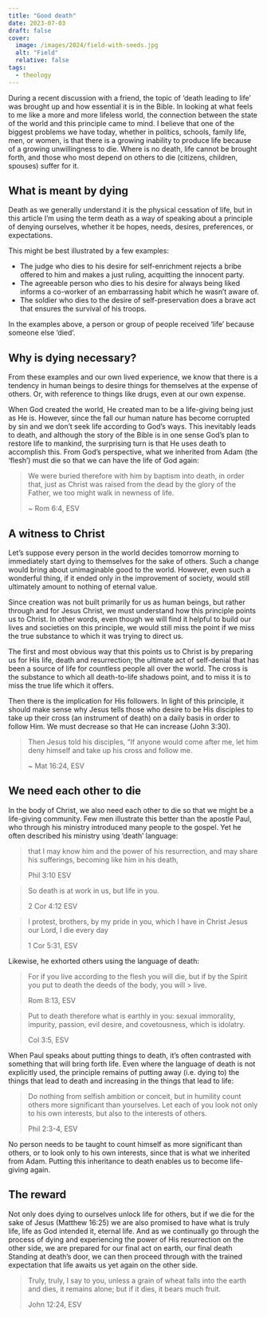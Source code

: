 ```yaml
---
title: "Good death"
date: 2023-07-03
draft: false
cover:
  image: /images/2024/field-with-seeds.jpg
  alt: "Field"
  relative: false
tags:
  - theology
---
```


During a recent discussion with a friend, the topic of ‘death leading to life’ was brought up and how essential it is in the Bible.
In looking at what feels to me like a more and more lifeless world, the connection between the state of the world and this principle came to mind.
I believe that one of the biggest problems we have today, whether in politics, schools, family life, men, or women, is that there is a growing inability to produce life because of a growing unwillingness to die.
Where is no death, life cannot be brought forth, and those who most depend on others to die (citizens, children, spouses) suffer for it.

## What is meant by dying

Death as we generally understand it is the physical cessation of life, but in this article I’m using the term death as a way of speaking about a principle of denying ourselves, whether it be hopes, needs, desires, preferences, or expectations. 

This might be best illustrated by a few examples:

- The judge who dies to his desire for self-enrichment rejects a bribe offered to him and makes a just ruling, acquitting the innocent party. 
- The agreeable person who dies to his desire for always being liked informs a co-worker of an embarrassing habit which he wasn’t aware of.
- The soldier who dies to the desire of self-preservation does a brave act that ensures the survival of his troops.

In the examples above, a person or group of people received ‘life’ because someone else ‘died’.

## Why is dying necessary?

From these examples and our own lived experience, we know that there is a tendency in human beings to desire things for themselves at the expense of others.
Or, with reference to things like drugs, even at our own expense.

When God created the world, He created man to be a life-giving being just as He is.
However, since the fall our human nature has become corrupted by sin and we don’t seek life according to God’s ways.
This inevitably leads to death, and although the story of the Bible is in one sense God’s plan to restore life to mankind, the surprising turn is that He uses death to accomplish this.
From God’s perspective, what we inherited from Adam (the ‘flesh’) must die so that we can have the life of God again:

> We were buried therefore with him by baptism into death, in order that, just as Christ was raised from the dead by the glory of the Father, we too might walk in newness of life.
> 
> ~ Rom 6:4, ESV

## A witness to Christ

Let’s suppose every person in the world decides tomorrow morning to immediately start dying to themselves for the sake of others.
Such a change would bring about unimaginable good to the world.
However, even such a wonderful thing, if it ended only in the improvement of society, would still ultimately amount to nothing of eternal value. 

Since creation was not built primarily for us as human beings, but rather through and for Jesus Christ, we must understand how this principle points us to Christ.
In other words, even though we will find it helpful to build our lives and societies on this principle, we would still miss the point if we miss the true substance to which it was trying to direct us. 

The first and most obvious way that this points us to Christ is by preparing us for His life, death and resurrection; the ultimate act of self-denial that has been a source of life for countless people all over the world.
The cross is the substance to which all death-to-life shadows point, and to miss it is to miss the true life which it offers.

Then there is the implication for His followers.
In light of this principle, it should make sense why Jesus tells those who desire to be His disciples to take up their cross (an instrument of death) on a daily basis in order to follow Him.
We must decrease so that He can increase (John 3:30).

> Then Jesus told his disciples, “If anyone would come after me, let him deny himself and take up his cross and follow me.
> 
> ~ Mat 16:24, ESV


## We need each other to die

In the body of Christ, we also need each other to die so that we might be a life-giving community.
Few men illustrate this better than the apostle Paul, who through his ministry introduced many people to the gospel.
Yet he often described his ministry using ‘death’ language: 

> that I may know him and the power of his resurrection, and may share his sufferings, becoming like him in his death,
> 
> Phil 3:10 ESV

> So death is at work in us, but life in you.
> 
> 2 Cor 4:12 ESV

> I protest, brothers, by my pride in you, which I have in Christ Jesus our Lord, I die every day
> 
> 1 Cor 5:31, ESV

Likewise, he exhorted others using the language of death: 

> For if you live according to the flesh you will die, but if by the Spirit you put to death the deeds of the body, you will > live.
> 
> Rom 8:13, ESV

> Put to death therefore what is earthly in you: sexual immorality, impurity, passion, evil desire, and covetousness, which is idolatry.
> 
> Col 3:5, ESV

When Paul speaks about putting things to death, it’s often contrasted with something that will bring forth life.
Even where the language of death is not explicitly used, the principle remains of putting away (i.e. dying to) the things that lead to death and increasing in the things that lead to life: 

> Do nothing from selfish ambition or conceit, but in humility count others more significant than yourselves.
> Let each of you look not only to his own interests, but also to the interests of others.
> 
> Phil 2:3-4, ESV

No person needs to be taught to count himself as more significant than others, or to look only to his own interests, since that is what we inherited from Adam.
Putting this inheritance to death enables us to become life-giving again.

## The reward

Not only does dying to ourselves unlock life for others, but if we die for the sake of Jesus (Matthew 16:25) we are also promised to have what is truly life, life as God intended it, eternal life.
And as we continually go through the process of dying and experiencing the power of His resurrection on the other side, we are prepared for our final act on earth, our final death
Standing at death’s door, we can then proceed through with the trained expectation that life awaits us yet again on the other side. 

> Truly, truly, I say to you, unless a grain of wheat falls into the earth and dies, it remains alone; but if it dies, it bears much fruit.
> 
> John 12:24, ESV
 	